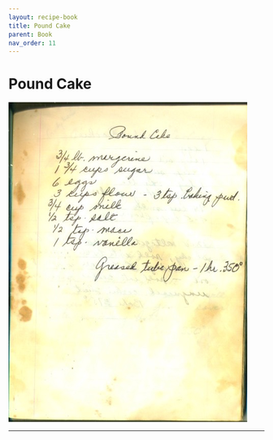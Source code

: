 ```yaml
---
layout: recipe-book
title: Pound Cake
parent: Book
nav_order: 11
---
```


# Pound Cake
![Pound Cake](/recipe-images/pages/page-11.jpg)

---
